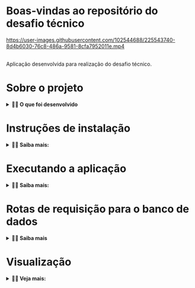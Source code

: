 # Boas-vindas ao repositório do desafio técnico
https://user-images.githubusercontent.com/102544688/225543740-8d4b6030-76c8-486a-9581-8cfa7952011e.mp4

<br>
Aplicação desenvolvida para realização do desafio técnico.

# Sobre o projeto

<details>
  <summary><strong>👨‍💻  O que foi desenvolvido</strong></summary>

  Consiste em uma aplicação Front-end renderizando tabela com livros e seus respectivos atributos e informações,
  com dados consumidos do Back-end.

  <br>
  <summary><strong>👉 Quais as funcionalidades:</strong></summary>
  
  - Filtrar os livros por autor, título ou idioma;
  - Filtrar os livros por período em ano;
  - Limpar os filtros;
  - Tabela feita com paginação, mostrando até 10 livros por página;
  - Mostra a quantidade de livros encontrados.

  <br>

  <summary><strong>👉 Ferramentas utilizadas:</strong></summary>
  
  - Typescript para desenvolvimento do Back-end;
  - React para desenvolvimento do Front-end;
  - Context API para gerenciamento de estado;
  - Redis para armazenamento em cache;
  - Axios para integração do Front-end com o Back-end;
  - Banco de dados NoSQL MongoDB;
  - Express para gerenciar requisições HTTP;
  - Mongoose para modelagem de dados entre MongoDB e Node.js;
  - Chai, Sinon e Jest para teste unitário;
  - Manipulação do CORS para permitir acesso do Front-end à API.

  <br>
</details>

# Instruções de instalação

<details>
  <summary><strong>👨‍💻 Saiba mais:</strong></summary>
  <summary><strong>👉 Passo 1:</strong></summary>

  - Clone o repositório:
   ```git clone git@github.com:thaimorais/Desafio-T-cnico-Beon.git```
  - Na pasta Back-end no seu terminal, instale as dependências:
   ```npm install```
  - Na pasta Front-end no seu terminal, instale as dependências:
   ```npm install```

  <br>

  <summary><strong>👉 Passo 2, portas utilizadas:</strong></summary>
  
  O banco de dados (MongoDB) rodará na porta 27017;
  <br>
  A aplicação Back-end rodará na porta 3006;
  <br>
  A aplicação Front-end rodará na porta 3000;
  <br>
  O Redis rodará na porta 6379. 

  - <strong>Certifique-se de que estas portas não estejam em uso para que não haja conflito.</strong>

  <br>

  <summary><strong>👉 Passo 3, popule o banco de dados:</strong></summary>

  - Na pasta Back-end no seu terminal, execute o comando:
   ```mongoimport -d books -c books --file db.json```

  <br>
</details>

# Executando a aplicação

<details>
  <summary><strong>👨‍💻 Saiba mais:</strong></summary>
  <summary><strong>👉 Back-end:</strong></summary>

  - Na pasta Back-end no seu terminal, execute o comando:
   ```npm run dev``` ou ```npm start```

  Deverá aparecer a mensagem 'Running server on port: 3006'.
  
  É recomendado utilizar o comando 'npm run dev' que executará o nodemon. Ele ficará ativo e atualizará caso sejam feitas alterações nos arquivos.

  <br>
  <summary><strong>👉 Front-end:</strong></summary>

  - Na pasta Front-end no seu terminal, execute o comando:
   ```npm start```
  
  O comando abrirá uma aba no seu navegador exibindo a aplicação. O Back-end deverá estar executando corretamente
  para que sejam renderizados os livros.

  <br>
  <summary><strong>👉 Testes:</strong></summary>

  A aplicação possui teste unitário da camada service. Para executá-lo, na pasta Back-end no seu terminal, execute:

   ```npm run test tests/unit/BookService.test.ts```

  <br>
</details>

# Rotas de requisição para o banco de dados

<details>
  <summary><strong>👨‍💻 Saiba mais</strong></summary>

  A aplicação faz requisições ao MongoDB, utilizando o banco de dados Books e a coleção Books, criados e provoados
  anteriormente no item ```instruções de instalação > Passo 3```.

  Para testar essas requisições, utilize o método GET e passe ```http://localhost:3006``` no Postman ou ThunderClient, adicionando a rota que deseja requisitar, sendo elas:

  - ```/books```: retorna status 200 e todos os livros cadastrados no banco de dados;
  - ```/foundbooks```: retorna status 200 e todos os livros encontrados que correspondem ao filtro;

  <strong>Deve ser passado no ```headers``` a chave ```fetchby``` e o valor a ser utilizado na busca (ex.: english).</strong> 
  <br>

  - ```/filterByPeriod```: retorna status 200 e todos os livros encontrados que correspondem ao filtro.

  <strong>Deve ser passado no ```headers``` as chaves ```minimumyear``` e ```maximumyear``` e o valor a ser utilizado na busca (ex.: '1950' e '1980').</strong> 

  <br>
  <summary><strong>👉 Entenda as rotas:</strong></summary>
  
  A rota ```foundbooks``` recebe um valor que seja correspondente ao autor, título ou idioma, faz a comparação com as informações contidas em cada livro e o retorna caso for verdadeiro.

  A rota ```filterByPeriod``` recebe dois valores, sendo eles o ano mínimo e o ano máximo, respectivamente. Faz a comparação com o ano de lançamento de cada livro e o retorna caso este estiver dentro do período filtrado.

  <br>
</details>

# Visualização

<details>
  <summary><strong>👨‍💻 Veja mais:</strong></summary>

  <strong>Requisição à rota ```books``` pelo Thunder Client</strong> 
  <br>

  - .

  <br>

  <strong>Requisição à rota ```foundbooks``` pelo Thunder Client, passando ```english``` como valor da chave ```fetchby``` no headers.</strong> 
  <br>

  - .

  <br>

  <strong>Requisição à rota ```filterByPeriod``` pelo Thunder Client, passando ```1950``` e ```1955``` como valor das chaves ```minimumyear``` e ```maximumyear```, respectivamente, no headers.</strong> 
  <br>

  - .

  <br>

    <strong>Execução dos testes da camada service.</strong> 
  <br>

  - .

  <br>
</details>